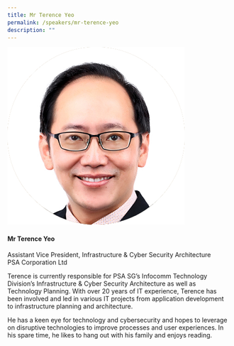 ```yaml
---
title: Mr Terence Yeo
permalink: /speakers/mr-terence-yeo
description: ""
---
```

<div class="row">
<div class="col is-3"><img src="/images/Speakers/Terence Yeo.png" /></div>
<div class="col is-9 speaker-details">
<h4>Mr Terence Yeo</h4>
<p>Assistant Vice President, Infrastructure &amp; Cyber Security Architecture<br />PSA Corporation Ltd</p>
<p>Terence is currently responsible for PSA SG&rsquo;s Infocomm Technology Division&rsquo;s Infrastructure &amp; Cyber Security Architecture as well as Technology Planning. With over 20 years of IT experience, Terence has been involved and led in various IT projects from application development to infrastructure planning and architecture.</p>
<p>He has a keen eye for technology and cybersecurity and hopes to leverage on disruptive technologies to improve processes and user experiences. In his spare time, he likes to hang out with his family and enjoys reading.</p>
</div>
</div>